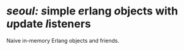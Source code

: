 *seoul:* *s*imple *e*rlang *o*bjects with *u*pdate *l*isteners
=====

Naive in-memory Erlang objects and friends.
